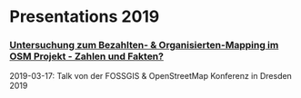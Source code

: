 # Presentations 2019

### [Untersuchung zum Bezahlten- & Organisierten-Mapping im OSM Projekt - Zahlen und Fakten?](../2019/20190314_BezahltesOrganisiertesMappingOSM.pdf)
2019-03-17: Talk von der FOSSGIS & OpenStreetMap Konferenz in Dresden 2019
